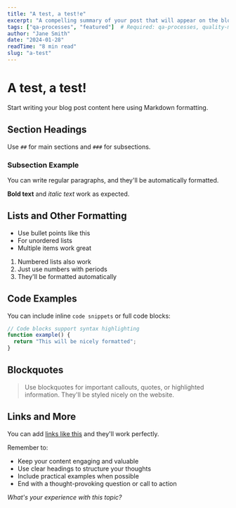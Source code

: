 ```yaml
---
title: "A test, a test!e"
excerpt: "A compelling summary of your post that will appear on the blog listing page and in search results. Keep it under 160 characters for best SEO."
tags: ["qa-processes", "featured"]  # Required: qa-processes, quality-mindset, career-advice, industry-trends, tools-tech, case-studies. Add "featured" for homepage.
author: "Jane Smith"
date: "2024-01-28"
readTime: "8 min read"
slug: "a-test"
---
```


# A test, a test!

Start writing your blog post content here using Markdown formatting.

## Section Headings

Use `##` for main sections and `###` for subsections.

### Subsection Example

You can write regular paragraphs, and they'll be automatically formatted.

**Bold text** and *italic text* work as expected.

## Lists and Other Formatting

- Use bullet points like this
- For unordered lists
- Multiple items work great

1. Numbered lists also work
2. Just use numbers with periods
3. They'll be formatted automatically

## Code Examples

You can include inline `code snippets` or full code blocks:

```javascript
// Code blocks support syntax highlighting
function example() {
  return "This will be nicely formatted";
}
```

## Blockquotes

> Use blockquotes for important callouts, quotes, or highlighted information.
> They'll be styled nicely on the website.

## Links and More

You can add [links like this](https://example.com) and they'll work perfectly.

Remember to:
- Keep your content engaging and valuable
- Use clear headings to structure your thoughts
- Include practical examples when possible
- End with a thought-provoking question or call to action

*What's your experience with this topic?*